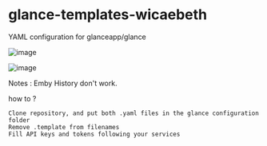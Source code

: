 # glance-templates-wicaebeth

YAML configuration for glanceapp/glance

![image](https://github.com/user-attachments/assets/f6a52861-b9d1-40db-b432-2df662283cfa)

![image](https://github.com/user-attachments/assets/30398d6b-6b91-4047-8d9a-f4f0d31ed9e4)

Notes : Emby History don't work.

how to ?

    Clone repository, and put both .yaml files in the glance configuration folder
    Remove .template from filenames
    Fill API keys and tokens following your services
